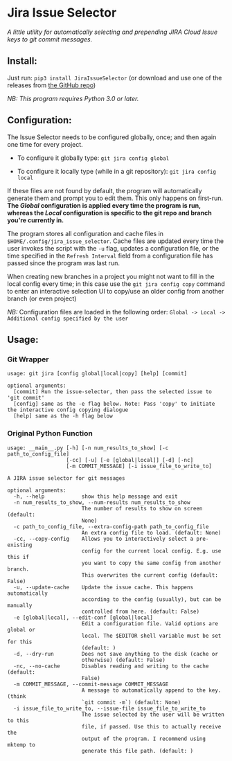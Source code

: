 # Jira Issue Selector
*A little utility for automatically selecting and prepending JIRA Cloud Issue keys to git commit messages.*

## Install: 

Just run: `pip3 install JiraIssueSelector` (or download and use one of the releases from [the GitHub repo](https://github.com/Berulacks/git-jira-issue-selector))

*NB: This program requires Python 3.0 or later.*

## Configuration:

The Issue Selector needs to be configured globally, once; and then again one
time for every project.

* To configure it globally type: `git jira config global`

* To configure it locally type (while in a git repository): `git jira config local`


If these files are not found by default, the program will automatically
generate them and prompt you to edit them. This only happens on first-run. **The _Global_ configuration is applied every time the program is run, whereas the _Local_ configuration is specific to the git repo and branch you're currently in.**

The program stores all configuration and cache files in `$HOME/.config/jira_issue_selector`. Cache files are updated every time the user invokes the script with the `-u` flag, updates a configuration file, or the time specified in the `Refresh Interval` field from a configuration file has passed since the program was last run.

When creating new branches in a project you might not want to fill in the local config every time; in this case use the `git jira config copy` command to enter an interactive selection UI to copy/use an older config from another branch (or even project)

_NB:_ Configuration files are loaded in the following order: `Global -> Local -> Additional config specified by the user`

## Usage: 

### Git Wrapper

```
usage: git jira [config global|local|copy] [help] [commit]

optional arguments:
  [commit] Run the issue-selector, then pass the selected issue to 'git commit'
  [config] same as the -e flag below. Note: Pass 'copy' to initiate the interactive config copying dialogue
  [help] same as the -h flag below
```

### Original Python Function

```
usage: __main__.py [-h] [-n num_results_to_show] [-c path_to_config_file]
                   [-cc] [-u] [-e [global|local]] [-d] [-nc]
                   [-m COMMIT_MESSAGE] [-i issue_file_to_write_to]

A JIRA issue selector for git messages

optional arguments:
  -h, --help            show this help message and exit
  -n num_results_to_show, --num-results num_results_to_show
                        The number of results to show on screen (default:
                        None)
  -c path_to_config_file, --extra-config-path path_to_config_file
                        An extra config file to load. (default: None)
  -cc, --copy-config    Allows you to interactively select a pre-existing
                        config for the current local config. E.g. use this if
                        you want to copy the same config from another branch.
                        This overwrites the current config (default: False)
  -u, --update-cache    Update the issue cache. This happens automatically
                        according to the config (usually), but can be manually
                        controlled from here. (default: False)
  -e [global|local], --edit-conf [global|local]
                        Edit a configuration file. Valid options are global or
                        local. The $EDITOR shell variable must be set for this
                        (default: )
  -d, --dry-run         Does not save anything to the disk (cache or
                        otherwise) (default: False)
  -nc, --no-cache       Disables reading and writing to the cache (default:
                        False)
  -m COMMIT_MESSAGE, --commit-message COMMIT_MESSAGE
                        A message to automatically append to the key. (think
                        `git commit -m`) (default: None)
  -i issue_file_to_write_to, --issue-file issue_file_to_write_to
                        The issue selected by the user will be written to this
                        file, if passed. Use this to actually receive the
                        output of the program. I recommend using mktemp to
                        generate this file path. (default: )
```
